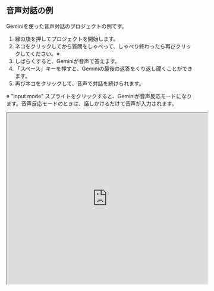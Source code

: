 ## 音声対話の例

Geminiを使った音声対話のプロジェクトの例です。

1. 緑の旗を押してプロジェクトを開始します。
2. ネコをクリックしてから質問をしゃべって、しゃべり終わったら再びクリックしてください。※
3. しばらくすると、Geminiが音声で答えます。
4. 「スペース」キーを押すと、Geminiの最後の返答をくり返し聞くことができます。
5. 再びネコをクリックして、音声で対話を続けられます。

※ "input mode" スプライトをクリックすると、Geminiが音声反応モードになります。音声反応モードのときは、話しかけるだけて音声が入力されます。

<iframe src="https://xcratch.github.io/editor/player#https://yokobond.github.io/xcx-gai/docs/ja/GAI-音声対話.sb3" width="540px" height="460px"></iframe>
